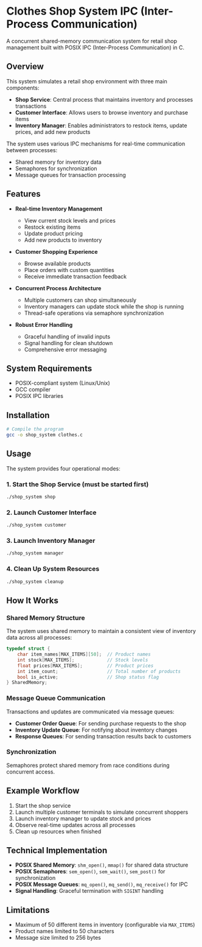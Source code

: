 # Clothes Shop System IPC (Inter-Process Communication)

A concurrent shared-memory communication system for retail shop management built with POSIX IPC (Inter-Process Communication) in C.

## Overview

This system simulates a retail shop environment with three main components:
- **Shop Service**: Central process that maintains inventory and processes transactions
- **Customer Interface**: Allows users to browse inventory and purchase items
- **Inventory Manager**: Enables administrators to restock items, update prices, and add new products

The system uses various IPC mechanisms for real-time communication between processes:
- Shared memory for inventory data
- Semaphores for synchronization
- Message queues for transaction processing

## Features

- **Real-time Inventory Management**
  - View current stock levels and prices
  - Restock existing items
  - Update product pricing
  - Add new products to inventory

- **Customer Shopping Experience**
  - Browse available products
  - Place orders with custom quantities
  - Receive immediate transaction feedback

- **Concurrent Process Architecture**
  - Multiple customers can shop simultaneously
  - Inventory managers can update stock while the shop is running
  - Thread-safe operations via semaphore synchronization

- **Robust Error Handling**
  - Graceful handling of invalid inputs
  - Signal handling for clean shutdown
  - Comprehensive error messaging

## System Requirements

- POSIX-compliant system (Linux/Unix)
- GCC compiler
- POSIX IPC libraries

## Installation

```bash
# Compile the program
gcc -o shop_system clothes.c
```

## Usage

The system provides four operational modes:

### 1. Start the Shop Service (must be started first)

```bash
./shop_system shop
```

### 2. Launch Customer Interface

```bash
./shop_system customer
```

### 3. Launch Inventory Manager

```bash
./shop_system manager
```

### 4. Clean Up System Resources

```bash
./shop_system cleanup
```

## How It Works

### Shared Memory Structure

The system uses shared memory to maintain a consistent view of inventory data across all processes:

```c
typedef struct {
    char item_names[MAX_ITEMS][50];  // Product names
    int stock[MAX_ITEMS];            // Stock levels
    float prices[MAX_ITEMS];         // Product prices
    int item_count;                  // Total number of products
    bool is_active;                  // Shop status flag
} SharedMemory;
```

### Message Queue Communication

Transactions and updates are communicated via message queues:

- **Customer Order Queue**: For sending purchase requests to the shop
- **Inventory Update Queue**: For notifying about inventory changes
- **Response Queues**: For sending transaction results back to customers

### Synchronization

Semaphores protect shared memory from race conditions during concurrent access.

## Example Workflow

1. Start the shop service
2. Launch multiple customer terminals to simulate concurrent shoppers
3. Launch inventory manager to update stock and prices
4. Observe real-time updates across all processes
5. Clean up resources when finished

## Technical Implementation

- **POSIX Shared Memory**: `shm_open()`, `mmap()` for shared data structure
- **POSIX Semaphores**: `sem_open()`, `sem_wait()`, `sem_post()` for synchronization
- **POSIX Message Queues**: `mq_open()`, `mq_send()`, `mq_receive()` for IPC
- **Signal Handling**: Graceful termination with `SIGINT` handling

## Limitations

- Maximum of 50 different items in inventory (configurable via `MAX_ITEMS`)
- Product names limited to 50 characters
- Message size limited to 256 bytes

